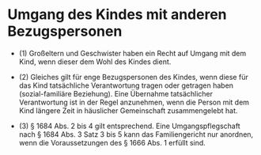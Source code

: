 # Umgang des Kindes mit anderen Bezugspersonen

- (1) Großeltern und Geschwister haben ein Recht auf Umgang mit dem Kind, wenn dieser dem Wohl des Kindes dient.

- (2) Gleiches gilt für enge Bezugspersonen des Kindes, wenn diese für das Kind tatsächliche Verantwortung tragen oder getragen haben (sozial-familiäre Beziehung). Eine Übernahme tatsächlicher Verantwortung ist in der Regel anzunehmen, wenn die Person mit dem Kind längere Zeit in häuslicher Gemeinschaft zusammengelebt hat.

- (3) § 1684 Abs. 2 bis 4 gilt entsprechend. Eine Umgangspflegschaft nach § 1684 Abs. 3 Satz 3 bis 5 kann das Familiengericht nur anordnen, wenn die Voraussetzungen des § 1666 Abs. 1 erfüllt sind.

